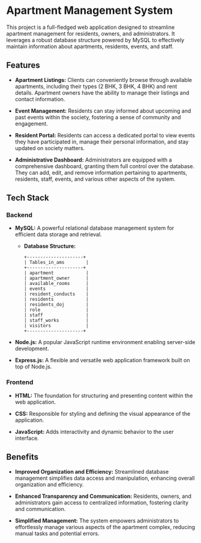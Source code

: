 # Apartment Management System

This project is a full-fledged web application designed to streamline apartment management for residents, owners, and administrators. It leverages a robust database structure powered by MySQL to effectively maintain information about apartments, residents, events, and staff.

## Features

- **Apartment Listings:** Clients can conveniently browse through available apartments, including their types (2 BHK, 3 BHK, 4 BHK) and rent details. Apartment owners have the ability to manage their listings and contact information.

- **Event Management:** Residents can stay informed about upcoming and past events within the society, fostering a sense of community and engagement.

- **Resident Portal:** Residents can access a dedicated portal to view events they have participated in, manage their personal information, and stay updated on society matters.

- **Administrative Dashboard:** Administrators are equipped with a comprehensive dashboard, granting them full control over the database. They can add, edit, and remove information pertaining to apartments, residents, staff, events, and various other aspects of the system.

## Tech Stack

### Backend

- **MySQL:** A powerful relational database management system for efficient data storage and retrieval.
  - **Database Structure:**
    ```plaintext
    +---------------------+
    | Tables_in_ams        |
    +---------------------+
    | apartment            |
    | apartment_owner      |
    | available_rooms      |
    | events               |
    | resident_conducts    |
    | residents            |
    | residents_doj        |
    | role                 |
    | staff                |
    | staff_works          |
    | visitors             |
    +---------------------+
    ```
- **Node.js:** A popular JavaScript runtime environment enabling server-side development.

- **Express.js:** A flexible and versatile web application framework built on top of Node.js.

### Frontend

- **HTML:** The foundation for structuring and presenting content within the web application.

- **CSS:** Responsible for styling and defining the visual appearance of the application.

- **JavaScript:** Adds interactivity and dynamic behavior to the user interface.

## Benefits

- **Improved Organization and Efficiency:** Streamlined database management simplifies data access and manipulation, enhancing overall organization and efficiency.

- **Enhanced Transparency and Communication:** Residents, owners, and administrators gain access to centralized information, fostering clarity and communication.

- **Simplified Management:** The system empowers administrators to effortlessly manage various aspects of the apartment complex, reducing manual tasks and potential errors.
